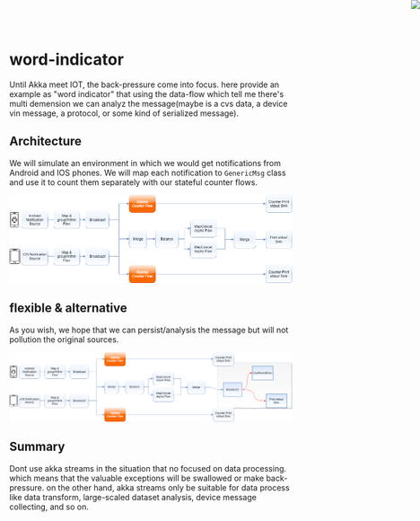 <a href="http://www.reactivemanifesto.org/"> <img style="border: 0; position: fixed; right: 0; top:0; z-index: 9000" src="https://d379ifj7s9wntv.cloudfront.net/reactivemanifesto/images/ribbons/we-are-reactive-blue-right.png"> </a>

# word-indicator

Until Akka meet IOT, the back-pressure come into focus. here provide an example as "word indicator" that using the data-flow which tell me there's multi demension we can analyz the message(maybe is a cvs data, a device vin message, a protocol, or some kind of serialized message).

## Architecture

We will simulate an environment in which we would get notifications from Android and IOS phones. We will map each notification to `GenericMsg` class and use it to count them separately with our stateful counter flows.

![notification](doc/notification.png)

## flexible & alternative

As you wish, we hope that we can persist/analysis the message but will not pollution the original sources.

![notification-persist](doc/notification-persist.png)


## Summary

Dont use akka streams in the situation that no focused on data processing. which means that the valuable exceptions will be swallowed or make back-pressure. on the other hand, akka streams only be suitable for data process like data transform, large-scaled dataset analysis, device message collecting, and so on.